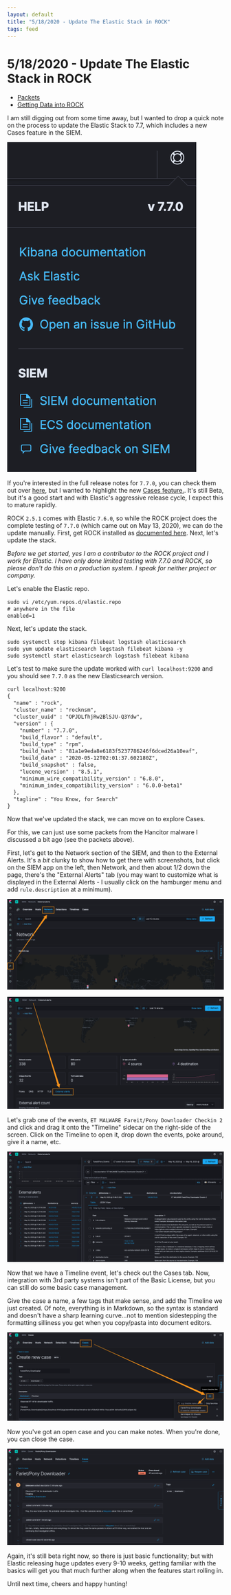 ```yaml
---
layout: default
title: "5/18/2020 - Update The Elastic Stack in ROCK"
tags: feed
---
```

# 5/18/2020 - Update The Elastic Stack in ROCK
- [Packets](http://malware-traffic-analysis.net/2020/03/11/index.html)
- [Getting Data into ROCK](https://github.com/huntops-blue/huntops-blue.github.io/blob/master/rock-install.md#getting-data-into-rock)

I am still digging out from some time away, but I wanted to drop a quick note on the process to update the Elastic Stack to 7.7, which includes a new Cases feature in the SIEM.

![](/images/5-18-20-1.png)

If you're interested in the full release notes for `7.7.0`, you can check them out over [here](https://www.elastic.co/guide/en/elasticsearch/reference/current/release-notes-7.7.0.html), but I wanted to highlight the new [Cases feature.](https://www.elastic.co/guide/en/siem/guide/7.7/cases-overview.html). It's still Beta, but it's a good start and with Elastic's aggressive release cycle, I expect this to mature rapidly.

ROCK `2.5.1` comes with Elastic `7.6.0`, so while the ROCK project does the complete testing of `7.7.0` (which came out on May 13, 2020), we can do the update manually. First, get ROCK installed as [documented here](https://github.com/huntops-blue/huntops-blue.github.io/blob/master/rock-install.md). Next, let's update the stack.

*Before we get started, yes I am a contributor to the ROCK project and I work for Elastic. I have only done limited testing with 7.7.0 and ROCK, so please don't do this on a production system. I speak for neither project or company.*

Let's enable the Elastic repo.

```
sudo vi /etc/yum.repos.d/elastic.repo
# anywhere in the file
enabled=1
```

Next, let's update the stack.
```
sudo systemctl stop kibana filebeat logstash elasticsearch
sudo yum update elasticsearch logstash filebeat kibana -y
sudo systemctl start elasticsearch logstash filebeat kibana
```

Let's test to make sure the update worked with `curl localhost:9200` and you should see `7.7.0` as the new Elasticsearch version.
```
curl localhost:9200
{
  "name" : "rock",
  "cluster_name" : "rocknsm",
  "cluster_uuid" : "OPJDLfhjRw2BlSJU-Q3Ydw",
  "version" : {
    "number" : "7.7.0",
    "build_flavor" : "default",
    "build_type" : "rpm",
    "build_hash" : "81a1e9eda8e6183f5237786246f6dced26a10eaf",
    "build_date" : "2020-05-12T02:01:37.602180Z",
    "build_snapshot" : false,
    "lucene_version" : "8.5.1",
    "minimum_wire_compatibility_version" : "6.8.0",
    "minimum_index_compatibility_version" : "6.0.0-beta1"
  },
  "tagline" : "You Know, for Search"
}
```
Now that we've updated the stack, we can move on to explore Cases.

For this, we can just use some packets from the Hancitor malware I discussed a bit ago (see the packets above).

First, let's get to the Network section of the SIEM, and then to the External Alerts. It's a _bit_ clunky to show how to get there with screenshots, but click on the SIEM app on the left, then Network, and then about 1/2 down the page, there's the "External Alerts" tab (you may want to customize what is displayed in the External Alerts - I usually click on the hamburger menu and add `rule.description` at a minimum).

![](/images/5-18-20-2.png)

![](/images/5-18-20-3.png)

Let's grab one of the events, `ET MALWARE Fareit/Pony Downloader Checkin 2` and click and drag it onto the "Timeline" sidecar on the right-side of the screen. Click on the Timeline to open it, drop down the events, poke around, give it a name, etc.

![](/images/5-18-20-4.png)

Now that we have a Timeline event, let's check out the Cases tab. Now, integration with 3rd party systems isn't part of the Basic License, but you can still do some basic case management.

Give the case a name, a few tags that make sense, and add the Timeline we just created. Of note, everything is in Markdown, so the syntax is standard and doesn't have a sharp learning curve...not to mention sidestepping the formatting silliness you get when you copy/pasta into document editors.

![](/images/5-18-20-5.png)

Now you've got an open case and you can make notes. When you're done, you can close the case.

![](/images/5-18-20-6.png)

Again, it's still beta right now, so there is just basic functionality; but with Elastic releasing huge updates every 9-10 weeks, getting familiar with the basics will get you that much further along when the features start rolling in.

Until next time, cheers and happy hunting!
